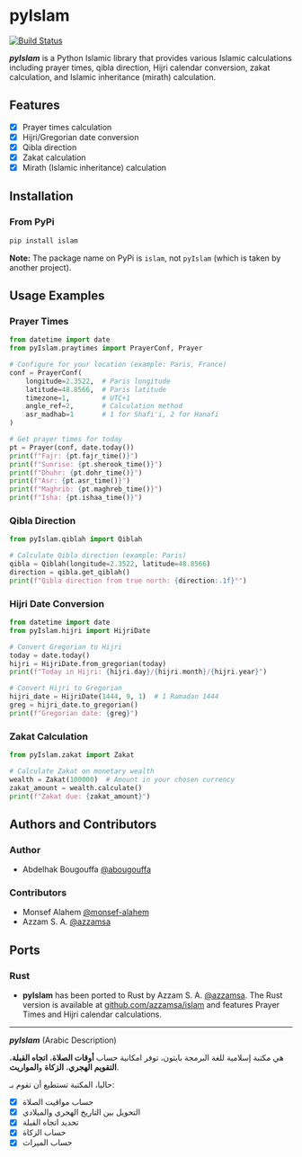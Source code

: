 # pyIslam

[![Build Status](https://github.com/abougouffa/pyIslam/workflows/ci/badge.svg)](https://github.com/abougouffa/pyIslam/actions/workflows/ci.yml)

**_pyIslam_** is a Python Islamic library that provides various Islamic calculations including prayer times, qibla direction, Hijri calendar conversion, zakat calculation, and Islamic inheritance (mirath) calculation.

## Features

- [x] Prayer times calculation
- [x] Hijri/Gregorian date conversion
- [x] Qibla direction
- [x] Zakat calculation
- [x] Mirath (Islamic inheritance) calculation

## Installation

### From PyPi
```bash
pip install islam
```

**Note:** The package name on PyPi is `islam`, not `pyIslam` (which is taken by another project).

## Usage Examples

### Prayer Times
```python
from datetime import date
from pyIslam.praytimes import PrayerConf, Prayer

# Configure for your location (example: Paris, France)
conf = PrayerConf(
    longitude=2.3522,  # Paris longitude
    latitude=48.8566,  # Paris latitude
    timezone=1,        # UTC+1
    angle_ref=2,       # Calculation method
    asr_madhab=1       # 1 for Shafi'i, 2 for Hanafi
)

# Get prayer times for today
pt = Prayer(conf, date.today())
print(f"Fajr: {pt.fajr_time()}")
print(f"Sunrise: {pt.sherook_time()}")
print(f"Dhuhr: {pt.dohr_time()}")
print(f"Asr: {pt.asr_time()}")
print(f"Maghrib: {pt.maghreb_time()}")
print(f"Isha: {pt.ishaa_time()}")
```

### Qibla Direction
```python
from pyIslam.qiblah import Qiblah

# Calculate Qibla direction (example: Paris)
qibla = Qiblah(longitude=2.3522, latitude=48.8566)
direction = qibla.get_qiblah()
print(f"Qibla direction from true north: {direction:.1f}°")
```

### Hijri Date Conversion
```python
from datetime import date
from pyIslam.hijri import HijriDate

# Convert Gregorian to Hijri
today = date.today()
hijri = HijriDate.from_gregorian(today)
print(f"Today in Hijri: {hijri.day}/{hijri.month}/{hijri.year}")

# Convert Hijri to Gregorian
hijri_date = HijriDate(1444, 9, 1)  # 1 Ramadan 1444
greg = hijri_date.to_gregorian()
print(f"Gregorian date: {greg}")
```

### Zakat Calculation
```python
from pyIslam.zakat import Zakat

# Calculate Zakat on monetary wealth
wealth = Zakat(100000)  # Amount in your chosen currency
zakat_amount = wealth.calculate()
print(f"Zakat due: {zakat_amount}")
```

## Authors and Contributors

### Author
- Abdelhak Bougouffa [@abougouffa](https://github.com/abougouffa)

### Contributors
- Monsef Alahem [@monsef-alahem](https://github.com/monsef-alahem)
- Azzam S. A. [@azzamsa](https://github.com/azzamsa)

## Ports

### Rust
- **pyIslam** has been ported to Rust by Azzam S. A. [@azzamsa](https://github.com/azzamsa). The Rust version is available at [github.com/azzamsa/islam](https://github.com/azzamsa/islam) and features Prayer Times and Hijri calendar calculations.

---

**_pyIslam_** (Arabic Description)

هي مكتبة إسلامية للغة البرمجة بايثون، توفر امكانية حساب **أوقات الصلاة**، **اتجاه القبلة**، **التقويم الهجري**، **الزكاة** و**المواريث**.

حاليا، المكتبة تستطيع أن تقوم بـ:

- [x] حساب مواقيت الصلاة
- [x] التحويل بين التاريخ الهجري والميلادي
- [x] تحديد اتجاه القبلة
- [x] حساب الزكاة
- [x] حساب الميراث
